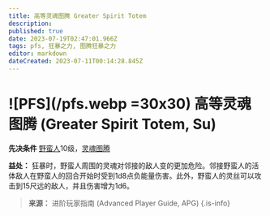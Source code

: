 ```yaml
---
title: 高等灵魂图腾 Greater Spirit Totem
description: 
published: true
date: 2023-07-19T02:47:01.966Z
tags: pfs, 狂暴之力, 图腾狂暴之力
editor: markdown
dateCreated: 2023-07-11T00:14:28.845Z
---
```


# ![PFS](/pfs.webp =30x30) 高等灵魂图腾 (Greater Spirit Totem, Su)

**先决条件** [野蛮人](/野蛮人)10级，[灵魂图腾](/狂暴之力/灵魂图腾)

**益处：** 狂暴时，野蛮人周围的灵魂对邻接的敌人变的更加危险。邻接野蛮人的活体敌人在野蛮人的回合开始时受到1d8点负能量伤害。此外，野蛮人的灵丝可以攻击到15尺远的敌人，并且伤害增为1d6。

> **来源：** 进阶玩家指南 (Advanced Player Guide, APG)
{.is-info}
